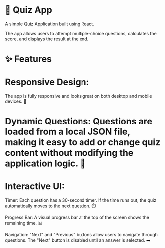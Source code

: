 # 📘 Quiz App

A simple Quiz Application built using React.

The app allows users to attempt multiple-choice questions, calculates the score, and displays the result at the end.

# ✨ Features

# Responsive Design: 
The app is fully responsive and looks great on both desktop and mobile devices. 📱

# Dynamic Questions: Questions are loaded from a local JSON file, making it easy to add or change quiz content without modifying the application logic. 📝

# Interactive UI:

Timer: Each question has a 30-second timer. If the time runs out, the quiz automatically moves to the next question. ⏱️

Progress Bar: A visual progress bar at the top of the screen shows the remaining time. 📊

Navigation: "Next" and "Previous" buttons allow users to navigate through questions. The "Next" button is disabled until an answer is selected. ➡️
